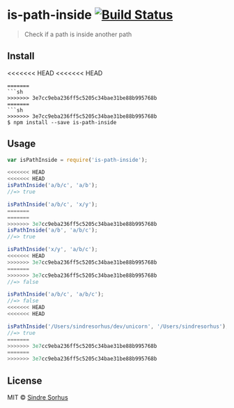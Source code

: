 # is-path-inside [![Build Status](https://travis-ci.org/sindresorhus/is-path-inside.svg?branch=master)](https://travis-ci.org/sindresorhus/is-path-inside)

> Check if a path is inside another path


## Install

<<<<<<< HEAD
<<<<<<< HEAD
```
=======
```sh
>>>>>>> 3e7cc9eba236ff5c5205c34bae31be88b995768b
=======
```sh
>>>>>>> 3e7cc9eba236ff5c5205c34bae31be88b995768b
$ npm install --save is-path-inside
```


## Usage

```js
var isPathInside = require('is-path-inside');

<<<<<<< HEAD
<<<<<<< HEAD
isPathInside('a/b/c', 'a/b');
//=> true

isPathInside('a/b/c', 'x/y');
=======
=======
>>>>>>> 3e7cc9eba236ff5c5205c34bae31be88b995768b
isPathInside('a/b', 'a/b/c');
//=> true

isPathInside('x/y', 'a/b/c');
<<<<<<< HEAD
>>>>>>> 3e7cc9eba236ff5c5205c34bae31be88b995768b
=======
>>>>>>> 3e7cc9eba236ff5c5205c34bae31be88b995768b
//=> false

isPathInside('a/b/c', 'a/b/c');
//=> false
<<<<<<< HEAD
<<<<<<< HEAD

isPathInside('/Users/sindresorhus/dev/unicorn', '/Users/sindresorhus');
//=> true
=======
>>>>>>> 3e7cc9eba236ff5c5205c34bae31be88b995768b
=======
>>>>>>> 3e7cc9eba236ff5c5205c34bae31be88b995768b
```


## License

MIT © [Sindre Sorhus](http://sindresorhus.com)
